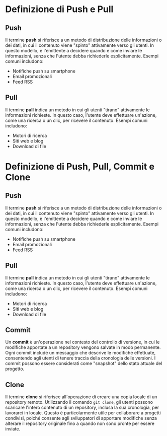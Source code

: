# Definizione di Push e Pull

## Push
Il termine **push** si riferisce a un metodo di distribuzione delle informazioni o dei dati, in cui il contenuto viene "spinto" attivamente verso gli utenti. In questo modello, è l'emittente a decidere quando e come inviare le informazioni, senza che l'utente debba richiederle esplicitamente. Esempi comuni includono:

- Notifiche push su smartphone
- Email promozionali
- Feed RSS

## Pull
Il termine **pull** indica un metodo in cui gli utenti "tirano" attivamente le informazioni richieste. In questo caso, l'utente deve effettuare un'azione, come una ricerca o un clic, per ricevere il contenuto. Esempi comuni includono:

- Motori di ricerca
- Siti web e blog
- Download di file

# Definizione di Push, Pull, Commit e Clone

## Push
Il termine **push** si riferisce a un metodo di distribuzione delle informazioni o dei dati, in cui il contenuto viene "spinto" attivamente verso gli utenti. In questo modello, è l'emittente a decidere quando e come inviare le informazioni, senza che l'utente debba richiederle esplicitamente. Esempi comuni includono:

- Notifiche push su smartphone
- Email promozionali
- Feed RSS

## Pull
Il termine **pull** indica un metodo in cui gli utenti "tirano" attivamente le informazioni richieste. In questo caso, l'utente deve effettuare un'azione, come una ricerca o un clic, per ricevere il contenuto. Esempi comuni includono:

- Motori di ricerca
- Siti web e blog
- Download di file

## Commit
Un **commit** è un'operazione nel contesto del controllo di versione, in cui le modifiche apportate a un repository vengono salvate in modo permanente. Ogni commit include un messaggio che descrive le modifiche effettuate, consentendo agli utenti di tenere traccia della cronologia delle versioni. I commit possono essere considerati come "snapshot" dello stato attuale del progetto.

## Clone
Il termine **clone** si riferisce all'operazione di creare una copia locale di un repository remoto. Utilizzando il comando `git clone`, gli utenti possono scaricare l'intero contenuto di un repository, inclusa la sua cronologia, per lavorarci in locale. Questo è particolarmente utile per collaborare a progetti condivisi, poiché consente agli sviluppatori di apportare modifiche senza alterare il repository originale fino a quando non sono pronte per essere inviate.
